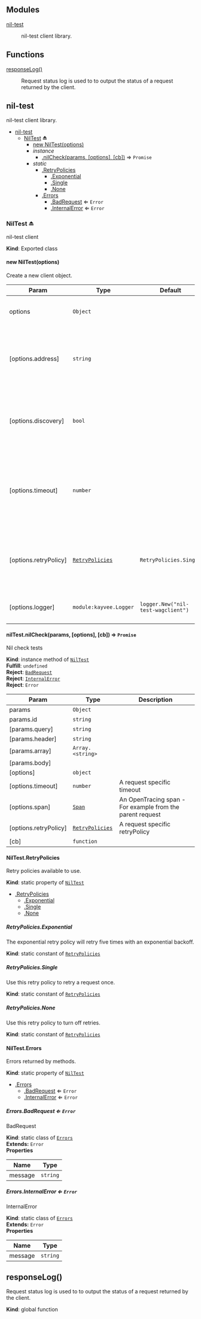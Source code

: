 ## Modules

<dl>
<dt><a href="#module_nil-test">nil-test</a></dt>
<dd><p>nil-test client library.</p>
</dd>
</dl>

## Functions

<dl>
<dt><a href="#responseLog">responseLog()</a></dt>
<dd><p>Request status log is used to
to output the status of a request returned
by the client.</p>
</dd>
</dl>

<a name="module_nil-test"></a>

## nil-test
nil-test client library.


* [nil-test](#module_nil-test)
    * [NilTest](#exp_module_nil-test--NilTest) ⏏
        * [new NilTest(options)](#new_module_nil-test--NilTest_new)
        * _instance_
            * [.nilCheck(params, [options], [cb])](#module_nil-test--NilTest+nilCheck) ⇒ <code>Promise</code>
        * _static_
            * [.RetryPolicies](#module_nil-test--NilTest.RetryPolicies)
                * [.Exponential](#module_nil-test--NilTest.RetryPolicies.Exponential)
                * [.Single](#module_nil-test--NilTest.RetryPolicies.Single)
                * [.None](#module_nil-test--NilTest.RetryPolicies.None)
            * [.Errors](#module_nil-test--NilTest.Errors)
                * [.BadRequest](#module_nil-test--NilTest.Errors.BadRequest) ⇐ <code>Error</code>
                * [.InternalError](#module_nil-test--NilTest.Errors.InternalError) ⇐ <code>Error</code>

<a name="exp_module_nil-test--NilTest"></a>

### NilTest ⏏
nil-test client

**Kind**: Exported class  
<a name="new_module_nil-test--NilTest_new"></a>

#### new NilTest(options)
Create a new client object.


| Param | Type | Default | Description |
| --- | --- | --- | --- |
| options | <code>Object</code> |  | Options for constructing a client object. |
| [options.address] | <code>string</code> |  | URL where the server is located. Must provide this or the discovery argument |
| [options.discovery] | <code>bool</code> |  | Use clever-discovery to locate the server. Must provide this or the address argument |
| [options.timeout] | <code>number</code> |  | The timeout to use for all client requests, in milliseconds. This can be overridden on a per-request basis. |
| [options.retryPolicy] | <code>[RetryPolicies](#module_nil-test--NilTest.RetryPolicies)</code> | <code>RetryPolicies.Single</code> | The logic to determine which requests to retry, as well as how many times to retry. |
| [options.logger] | <code>module:kayvee.Logger</code> | <code>logger.New(&quot;nil-test-wagclient&quot;)</code> | The Kayvee  logger to use in the client. |

<a name="module_nil-test--NilTest+nilCheck"></a>

#### nilTest.nilCheck(params, [options], [cb]) ⇒ <code>Promise</code>
Nil check tests

**Kind**: instance method of <code>[NilTest](#exp_module_nil-test--NilTest)</code>  
**Fulfill**: <code>undefined</code>  
**Reject**: <code>[BadRequest](#module_nil-test--NilTest.Errors.BadRequest)</code>  
**Reject**: <code>[InternalError](#module_nil-test--NilTest.Errors.InternalError)</code>  
**Reject**: <code>Error</code>  

| Param | Type | Description |
| --- | --- | --- |
| params | <code>Object</code> |  |
| params.id | <code>string</code> |  |
| [params.query] | <code>string</code> |  |
| [params.header] | <code>string</code> |  |
| [params.array] | <code>Array.&lt;string&gt;</code> |  |
| [params.body] |  |  |
| [options] | <code>object</code> |  |
| [options.timeout] | <code>number</code> | A request specific timeout |
| [options.span] | <code>[Span](https://doc.esdoc.org/github.com/opentracing/opentracing-javascript/class/src/span.js~Span.html)</code> | An OpenTracing span - For example from the parent request |
| [options.retryPolicy] | <code>[RetryPolicies](#module_nil-test--NilTest.RetryPolicies)</code> | A request specific retryPolicy |
| [cb] | <code>function</code> |  |

<a name="module_nil-test--NilTest.RetryPolicies"></a>

#### NilTest.RetryPolicies
Retry policies available to use.

**Kind**: static property of <code>[NilTest](#exp_module_nil-test--NilTest)</code>  

* [.RetryPolicies](#module_nil-test--NilTest.RetryPolicies)
    * [.Exponential](#module_nil-test--NilTest.RetryPolicies.Exponential)
    * [.Single](#module_nil-test--NilTest.RetryPolicies.Single)
    * [.None](#module_nil-test--NilTest.RetryPolicies.None)

<a name="module_nil-test--NilTest.RetryPolicies.Exponential"></a>

##### RetryPolicies.Exponential
The exponential retry policy will retry five times with an exponential backoff.

**Kind**: static constant of <code>[RetryPolicies](#module_nil-test--NilTest.RetryPolicies)</code>  
<a name="module_nil-test--NilTest.RetryPolicies.Single"></a>

##### RetryPolicies.Single
Use this retry policy to retry a request once.

**Kind**: static constant of <code>[RetryPolicies](#module_nil-test--NilTest.RetryPolicies)</code>  
<a name="module_nil-test--NilTest.RetryPolicies.None"></a>

##### RetryPolicies.None
Use this retry policy to turn off retries.

**Kind**: static constant of <code>[RetryPolicies](#module_nil-test--NilTest.RetryPolicies)</code>  
<a name="module_nil-test--NilTest.Errors"></a>

#### NilTest.Errors
Errors returned by methods.

**Kind**: static property of <code>[NilTest](#exp_module_nil-test--NilTest)</code>  

* [.Errors](#module_nil-test--NilTest.Errors)
    * [.BadRequest](#module_nil-test--NilTest.Errors.BadRequest) ⇐ <code>Error</code>
    * [.InternalError](#module_nil-test--NilTest.Errors.InternalError) ⇐ <code>Error</code>

<a name="module_nil-test--NilTest.Errors.BadRequest"></a>

##### Errors.BadRequest ⇐ <code>Error</code>
BadRequest

**Kind**: static class of <code>[Errors](#module_nil-test--NilTest.Errors)</code>  
**Extends:** <code>Error</code>  
**Properties**

| Name | Type |
| --- | --- |
| message | <code>string</code> | 

<a name="module_nil-test--NilTest.Errors.InternalError"></a>

##### Errors.InternalError ⇐ <code>Error</code>
InternalError

**Kind**: static class of <code>[Errors](#module_nil-test--NilTest.Errors)</code>  
**Extends:** <code>Error</code>  
**Properties**

| Name | Type |
| --- | --- |
| message | <code>string</code> | 

<a name="responseLog"></a>

## responseLog()
Request status log is used to
to output the status of a request returned
by the client.

**Kind**: global function  
